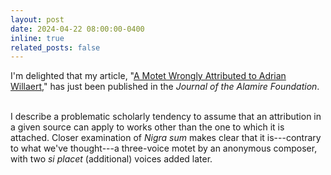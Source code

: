 ```yaml
---
layout: post
date: 2024-04-22 08:00:00-0400
inline: true
related_posts: false
---
```


I'm delighted that my article, "[A  Motet Wrongly Attributed to Adrian Willaert,](https://www.brepolsonline.net/doi/10.1484/J.JAF.5.137256)" has just been published in the _Journal of the Alamire Foundation_. <br><br>

I describe a problematic scholarly tendency to assume that an attribution in a given source can apply to works other than the one to which it is attached. Closer examination of _Nigra sum_ makes clear that it is---contrary to what we've thought---a three-voice motet by an anonymous composer, with two _si placet_ (additional) voices added later.